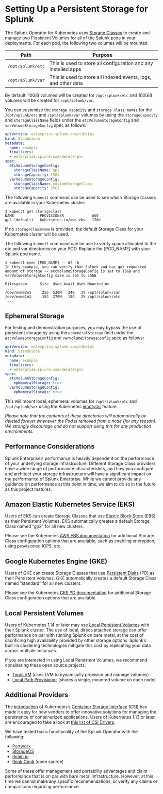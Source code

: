 # Setting Up a Persistent Storage for Splunk

The Splunk Operator for Kubernetes uses
[Storage Classes](https://kubernetes.io/docs/concepts/storage/storage-classes/)
to create and manage two Persistent Volumes for all of the Splunk pods in your
deployments. For each pod, the following two volumes will be mounted:

| Path            | Purpose                                                        |
| --------------- | -------------------------------------------------------------- |
| `/opt/splunk/etc` | This is used to store all configuration and any installed apps |
| `/opt/splunk/var` | This is used to store all indexed events, logs, and other data |

By default, 10GiB volumes will be created for `/opt/splunk/etc` and 100GiB
volumes will be created for `/opt/splunk/var`. 

You can customize the `storage capacity` and `storage class names` for the `/opt/splunk/etc`
and `/opt/splunk/var` volumes by using the `storageCapacity` and `storageClassName` fields
under the `etcVolumeStorageConfig` and `varVolumeStorageConfig` spec as follows:

```yaml
apiVersion: enterprise.splunk.com/v1beta1
kind: Standalone
metadata:
  name: example
  finalizers:
  - enterprise.splunk.com/delete-pvc
spec:
  etcVolumeStorageConfig:
    storageClassName: gp2
    storageCapacity: 15Gi
  varVolumeStorageConfig:
    storageClassName: customStorageClass
    storageCapacity: 25Gi
```
The following `kubectl` command can be used to see which Storage Classes are available in
your Kubernetes cluster:

```
$ kubectl get storageclass
NAME            PROVISIONER             AGE
gp2 (default)   kubernetes.io/aws-ebs   176d
```

If no `storageClassName` is provided, the default Storage Class for your
Kubernetes cluster will be used.

The following `kubectl` command can be use to verify space allocated to the etc and var directories on your POD. 
Replace the [POD_NAME] with your Splunk pod name.

```
$ kubectl exec [POD_NAME] -- df -h
In this example, you can verify that Splunk pod has got requested amount of storage -- etcVolumeStorageConfig is set to 15GB and varVolumeStorageConfig size is set to 25GB

Filesystem      Size  Used Avail Use% Mounted on
....
/dev/nvme2n1     25G  530M   24G   3% /opt/splunk/var
/dev/nvme1n1     15G  270M   15G   2% /opt/splunk/etc
....
```



## Ephemeral Storage

For testing and demonstration purposes, you may bypass the use of persistent
storage by using the `ephemeralStorage` field under the `etcVolumeStorageConfig`
and `varVolumeStorageConfig` spec as follows:

```yaml
apiVersion: enterprise.splunk.com/v1beta1
kind: Standalone
metadata:
  name: example
  finalizers:
  - enterprise.splunk.com/delete-pvc
spec:
  etcVolumeStorageConfig:
    ephemeralStorage: true
  varVolumeStorageConfig:
    ephemeralStorage: true
```

This will mount local, ephemeral volumes for `/opt/splunk/etc` and
`/opt/splunk/var` using the Kubernetes
[emptyDir](https://kubernetes.io/docs/concepts/storage/volumes/#emptydir) feature.

*Please note that the contents of these directories will automatically be deleted
forever whenever the Pod is removed from a node (for any reason). We strongly
discourage and do not support using this for any production environments.*

## Performance Considerations

Splunk Enterprise’s performance is heavily dependent on the performance of your
underlying storage infrastructure. Different Storage Class providers have a
wide range of performance characteristics, and how you configure and architect
your storage infrastructure will have a significant impact on the performance
of Splunk Enterprise. While we cannot provide any guidance on performance at this
point in time, we aim to do so in the future as this project matures.


## Amazon Elastic Kubernetes Service (EKS)

Users of EKS can create Storage Classes that use
[Elastic Block Store](https://aws.amazon.com/ebs/) (EBS) as their
Persistent Volumes. EKS automatically creates a default Storage Class
named “gp2” for all new clusters. 

Please see the Kubernetes
[AWS EBS documentation](https://kubernetes.io/docs/concepts/storage/storage-classes/#aws-ebs)
for additional Storage Class configuration options that are available,
such as enabling encryption, using provisioned IOPS, etc.


## Google Kubernetes Engine (GKE)

Users of GKE can create Storage Classes that use
[Persistent Disks](https://cloud.google.com/persistent-disk/) (PD)
as their Persistent Volumes. GKE automatically creates a default
Storage Class named “standard” for all new clusters. 

Please see the Kubernetes
[GKE PD documentation](https://kubernetes.io/docs/concepts/storage/storage-classes/#gce-pd)
for additional Storage Class configuration options that are available.


## Local Persistent Volumes

Users of Kubernetes 1.14 or later may use
[Local Persistent Volumes](https://kubernetes.io/blog/2019/04/04/kubernetes-1.14-local-persistent-volumes-ga/)
with their Splunk cluster. The use of local, direct-attached storage can offer
performance on par with running Splunk on bare metal, at the cost of
sacrificing high availability provided by other storage options. Splunk’s
built-in clustering technologies mitigate this cost by replicating your
data across multiple instances.

If you are interested in using Local Persistent Volumes, we recommend
considering these open source projects:

* [TopoLVM](https://blog.kintone.io/entry/topolvm) (uses LVM to dynamically provision and manage volumes)
* [Local Path Provisioner](https://github.com/rancher/local-path-provisioner) (shares a single, mounted volume on each node)


## Additional Providers

The [introduction](https://kubernetes.io/blog/2018/01/introducing-container-storage-interface/)
of Kubernetes’s [Container Storage Interface](https://kubernetes.io/blog/2019/01/15/container-storage-interface-ga/) (CSI)
has made it easy for new vendors to offer innovative solutions for managing
the persistence of containerized applications. Users of Kubernetes 1.13 or
later are encouraged to take a look at
[this list of CSI Drivers](https://kubernetes-csi.github.io/docs/drivers.html).

We have tested basic functionality of the Splunk Operator with the following:

* [Portworx](https://portworx.com/)
* [StorageOS](https://storageos.com/)
* [Robin.io](https://robin.io/)
* [Rook Ceph](https://www.rook.io/) (open source)

Some of these offer management and portability advantages and claim
performance that is on par with bare metal infrastructure. However, at this
time we cannot make any specific recommendations, or verify any claims or
comparisons regarding performance.
